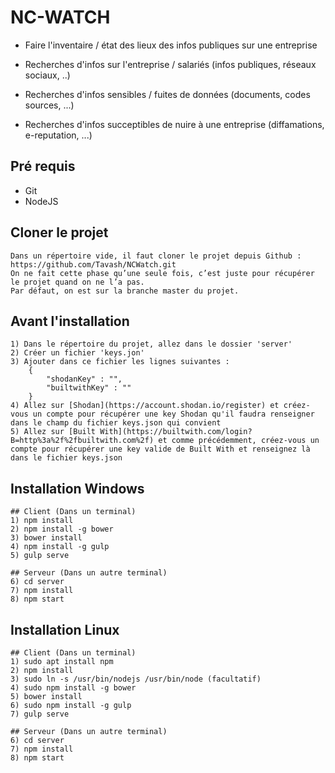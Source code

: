 # NC-WATCH

- Faire l'inventaire / état des lieux des infos publiques sur une entreprise 

- Recherches d'infos sur l'entreprise / salariés (infos publiques, réseaux sociaux, ..) 

- Recherches d'infos sensibles / fuites de données (documents, codes sources, ...) 

- Recherches d'infos succeptibles de nuire à une entreprise (diffamations, e-reputation, ...)

## Pré requis

- Git
- NodeJS

## Cloner le projet

	Dans un répertoire vide, il faut cloner le projet depuis Github : https://github.com/Tavash/NCWatch.git	
	On ne fait cette phase qu’une seule fois, c’est juste pour récupérer le projet quand on ne l’a pas.
	Par défaut, on est sur la branche master du projet.

## Avant l'installation
    1) Dans le répertoire du projet, allez dans le dossier 'server'
    2) Créer un fichier 'keys.jon'
    3) Ajouter dans ce fichier les lignes suivantes : 
        {
            "shodanKey" : "",
            "builtwithKey" : ""
        }
    4) Allez sur [Shodan](https://account.shodan.io/register) et créez-vous un compte pour récupérer une key Shodan qu'il faudra renseigner dans le champ du fichier keys.json qui convient
    5) Allez sur [Built With](https://builtwith.com/login?B=http%3a%2f%2fbuiltwith.com%2f) et comme précédemment, créez-vous un compte pour récupérer une key valide de Built With et renseignez là dans le fichier keys.json
    

## Installation Windows

	## Client (Dans un terminal)
	1) npm install
	2) npm install -g bower
	3) bower install
	4) npm install -g gulp
	5) gulp serve

	## Serveur (Dans un autre terminal)
	6) cd server
	7) npm install
	8) npm start


## Installation Linux
	
	## Client (Dans un terminal)
	1) sudo apt install npm
	2) npm install
	3) sudo ln -s /usr/bin/nodejs /usr/bin/node (facultatif)
	4) sudo npm install -g bower
	5) bower install
	6) sudo npm install -g gulp
	7) gulp serve
	
	## Serveur (Dans un autre terminal)
	6) cd server
	7) npm install
	8) npm start